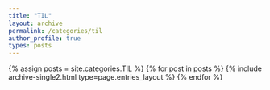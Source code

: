 ```yaml
---
title: "TIL"
layout: archive
permalink: /categories/til
author_profile: true
types: posts
---
```



{% assign posts = site.categories.TIL %}
{% for post in posts %}
 {% include archive-single2.html type=page.entries_layout %} 
{% endfor %}
